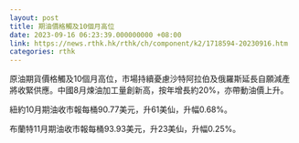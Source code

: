 ```yaml
---
layout: post
title: 期油價格觸及10個月高位
date: 2023-09-16 06:23:39.000000000 +08:00
link: https://news.rthk.hk/rthk/ch/component/k2/1718594-20230916.htm
categories: rthk
---
```


原油期貨價格觸及10個月高位，市場持續憂慮沙特阿拉伯及俄羅斯延長自願減產將收緊供應。中國8月煉油加工量創新高，按年增長約20%，亦帶動油價上升。

紐約10月期油收市報每桶90.77美元，升61美仙，升幅0.68%。

布蘭特11月期油收市報每桶93.93美元，升23美仙，升幅0.25%。
